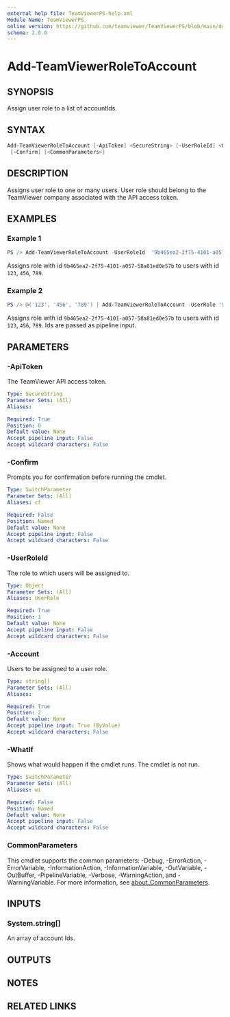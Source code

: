 ```yaml
---
external help file: TeamViewerPS-help.xml
Module Name: TeamViewerPS
online version: https://github.com/teamviewer/TeamViewerPS/blob/main/docs/Cmdlets_help/Add-TeamViewerRoleToAccount.md
schema: 2.0.0
---
```


# Add-TeamViewerRoleToAccount

## SYNOPSIS

Assign user role to a list of accountIds.

## SYNTAX

```powershell
Add-TeamViewerRoleToAccount [-ApiToken] <SecureString> [-UserRoleId] <Object> [-Account] <string[]> [-WhatIf]
 [-Confirm] [<CommonParameters>]
```

## DESCRIPTION

Assigns user role to one or many users. User role should belong to the TeamViewer company associated with the API access token.

## EXAMPLES

### Example 1

```powershell
PS /> Add-TeamViewerRoleToAccount -UserRoleId  '9b465ea2-2f75-4101-a057-58a81ed0e57b' -Account @('123', '456', '789')
```

Assigns role with id `9b465ea2-2f75-4101-a057-58a81ed0e57b` to users with id `123`, `456`, `789`.

### Example 2

```powershell
PS /> @('123', '456', '789') | Add-TeamViewerRoleToAccount -UserRole '9b465ea2-2f75-4101-a057-58a81ed0e57b'
```

Assigns role with id `9b465ea2-2f75-4101-a057-58a81ed0e57b` to users with id `123`, `456`, `789`.
Ids are passed as pipeline input.

## PARAMETERS

### -ApiToken

The TeamViewer API access token.

```yaml
Type: SecureString
Parameter Sets: (All)
Aliases:

Required: True
Position: 0
Default value: None
Accept pipeline input: False
Accept wildcard characters: False
```

### -Confirm

Prompts you for confirmation before running the cmdlet.

```yaml
Type: SwitchParameter
Parameter Sets: (All)
Aliases: cf

Required: False
Position: Named
Default value: None
Accept pipeline input: False
Accept wildcard characters: False
```

### -UserRoleId

The role to which users will be assigned to.

```yaml
Type: Object
Parameter Sets: (All)
Aliases: UserRole

Required: True
Position: 1
Default value: None
Accept pipeline input: False
Accept wildcard characters: False
```

### -Account

Users to be assigned to a user role.

```yaml
Type: string[]
Parameter Sets: (All)
Aliases:

Required: True
Position: 2
Default value: None
Accept pipeline input: True (ByValue)
Accept wildcard characters: False
```

### -WhatIf

Shows what would happen if the cmdlet runs.
The cmdlet is not run.

```yaml
Type: SwitchParameter
Parameter Sets: (All)
Aliases: wi

Required: False
Position: Named
Default value: None
Accept pipeline input: False
Accept wildcard characters: False
```

### CommonParameters

This cmdlet supports the common parameters: -Debug, -ErrorAction, -ErrorVariable, -InformationAction, -InformationVariable, -OutVariable, -OutBuffer, -PipelineVariable, -Verbose, -WarningAction, and -WarningVariable. For more information, see [about_CommonParameters](http://go.microsoft.com/fwlink/?LinkID=113216).

## INPUTS

### System.string[]

An array of account Ids.

## OUTPUTS

## NOTES

## RELATED LINKS
